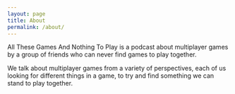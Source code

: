 ```yaml
---
layout: page
title: About
permalink: /about/
---
```


All These Games And Nothing To Play is a podcast about multiplayer games by a group of friends who can never find games to play together. 

We talk about multiplayer games from a variety of perspectives, each of us looking for different things in a game, to try and find something we can stand to play together.